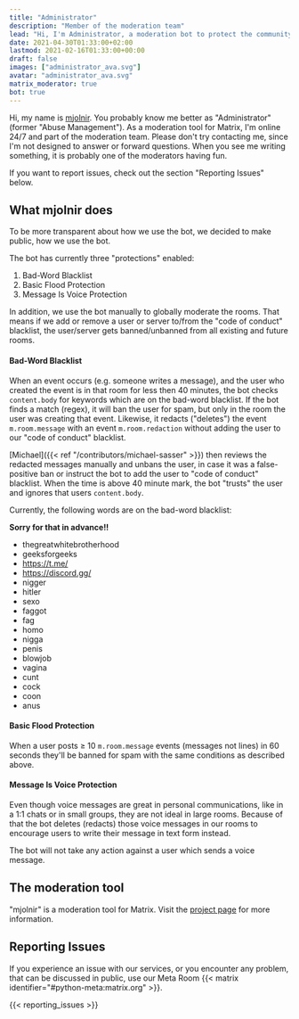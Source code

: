 ```yaml
---
title: "Administrator"
description: "Member of the moderation team"
lead: "Hi, I'm Administrator, a moderation bot to protect the community."
date: 2021-04-30T01:33:00+02:00
lastmod: 2021-02-16T01:33:00+00:00
draft: false
images: ["administrator_ava.svg"]
avatar: "administrator_ava.svg"
matrix_moderator: true
bot: true
---
```


<div style = "text-align: left">

Hi, my name is [mjolnir](https://github.com/matrix-org/mjolnir). You probably
know me better as "Administrator" (former "Abuse Management"). 
As a moderation tool for Matrix, I'm
online 24/7 and part of the moderation team. Please don't try contacting me,
since I'm not designed to answer or forward questions. When you see me writing
something, it is probably one of the moderators having fun.

If you want to report issues, check out the section "Reporting Issues" below.

## What mjolnir does

To be more transparent about how we use the bot, we decided to make public, how
we use the bot.

The bot has currently three "protections" enabled:

1. Bad-Word Blacklist
2. Basic Flood Protection
3. Message Is Voice Protection

In addition, we use the bot manually to globally moderate the rooms. That means
if we add or remove a user or server to/from the "code of conduct" blacklist,
the user/server gets banned/unbanned from all existing and future rooms.

#### Bad-Word Blacklist

When an event occurs (e.g. someone writes a message), and the user who created
the event is in that room for less then 40 minutes, the bot checks
`content.body` for keywords which are on the bad-word blacklist. If the bot
finds a match (regex), it will ban the user for spam, but only in the room the
user was creating that event. Likewise, it redacts ("deletes") the event
`m.room.message` with an event `m.room.redaction` without adding the user to
our "code of conduct" blacklist.

[Michael]({{< ref "/contributors/michael-sasser" >}}) then reviews the redacted
messages manually and unbans the user, in case it was a false-positive ban or
instruct the bot to add the user to "code of conduct" blacklist. When the time
is above 40 minute mark, the bot "trusts" the user and ignores that users
`content.body`.

Currently, the following words are on the bad-word blacklist:

**Sorry for that in advance!!**

- thegreatwhitebrotherhood
- geeksforgeeks
- https://t.me/
- https://discord.gg/
- nigger
- hitler
- sexo
- faggot
- fag
- homo
- nigga
- penis
- blowjob
- vagina
- cunt
- cock
- coon
- anus

#### Basic Flood Protection

When a user posts ≥ 10 `m.room.message` events (messages not lines) in 60
seconds they'll be banned for spam with the same conditions as described above.

#### Message Is Voice Protection

Even though voice messages are great in personal communications, like in a
1:1 chats or in small groups, they are not ideal in large rooms. 
Because of that the bot deletes (redacts) those voice messages in our rooms 
to encourage users to write their message in text form instead.

The bot will not take any action against a user which sends a voice message.

## The moderation tool

"mjolnir" is a moderation tool for Matrix. Visit the
[project page](https://github.com/matrix-org/mjolnir) for more information.

## Reporting Issues

If you experience an issue with our services, or you encounter any problem, 
that can be discussed in public, use our Meta Room {{< matrix identifier="#python-meta:matrix.org" >}}.

{{< reporting_issues >}}
